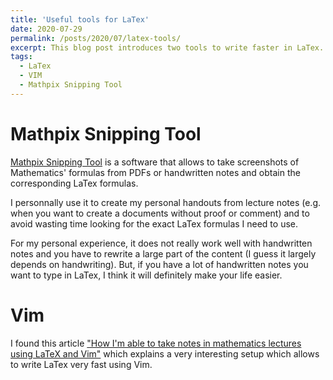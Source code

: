 ```yaml
---
title: 'Useful tools for LaTex'
date: 2020-07-29
permalink: /posts/2020/07/latex-tools/
excerpt: This blog post introduces two tools to write faster in LaTex. <br/><img src='/images/mathpix-latex.png'>
tags:
  - LaTex
  - VIM
  - Mathpix Snipping Tool
---
```




Mathpix Snipping Tool 
======
[Mathpix Snipping Tool](https://mathpix.com/) is a software that allows to take screenshots of Mathematics' formulas from PDFs or handwritten notes and obtain the corresponding LaTex formulas. 

I personnally use it to create my personal handouts from lecture notes (e.g. when you want to create a documents without proof or comment) and to avoid wasting time looking for the exact LaTex formulas I need to use. 

For my personal experience, it does not really work well with handwritten notes and you have to rewrite a large part of the content (I guess it largely depends on handwriting). But, if you have a lot of handwritten notes you want to type in LaTex, I think it will definitely make your life easier.  

Vim
======
I found this article ["How I'm able to take notes in mathematics lectures using LaTeX and Vim"](https://castel.dev/post/lecture-notes-1/) which explains a very interesting setup which allows to write LaTex very fast using Vim. 

